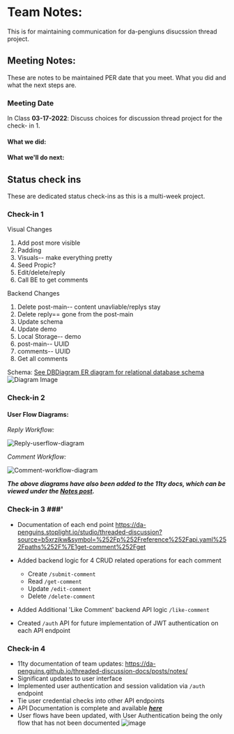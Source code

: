 # Team Notes:
This is for maintaining communication for da-pengiuns disucssion thread project.

## Meeting Notes:
These are notes to be maintained PER date that you meet. What you did and what the next steps are.
### Meeting Date
In Class **03-17-2022**: Discuss choices for discussion thread project for the check- in 1.

#### What we did:


#### What we'll do next:


## Status check ins
These are dedicated status check-ins as this is a multi-week project.

### Check-in 1
Visual Changes

1. Add post more visible
2. Padding
3. Visuals-- make everything pretty
4. Seed Propic?
5. Edit/delete/reply
6. Call BE to get comments

Backend Changes
1. Delete post-main-- content unavliable/replys stay
2. Delete reply== gone from the post-main
3. Update schema
4. Update demo
5. Local Storage-- demo
6. post-main-- UUID
7. comments-- UUID
8. Get all comments

Schema: [See DBDiagram ER diagram for relational database schema](https://dbdiagram.io/d/623369b20ac038740c529b9c) ![Diagram Image](https://i.imgur.com/mFoLAaT.png)

### Check-in 2 ###

#### User Flow Diagrams: ####
_Reply Workflow:_

![Reply-userflow-diagram](https://user-images.githubusercontent.com/48635853/160300745-cb69a590-b35b-4a5f-abbd-390a0f993d2f.png)
    
_Comment Workflow:_

![Comment-workflow-diagram](https://user-images.githubusercontent.com/48635853/160300983-77c89afa-554d-4e28-8648-06e6f9034c39.png)

**_The above diagrams have also been added to the 11ty docs, which can be viewed under the [Notes post](https://da-penguins.github.io/threaded-discussion-docs/posts/notes/)._**

### Check-in 3 ###'

- Documentation of each end point
https://da-penguins.stoplight.io/studio/threaded-discussion?source=b5xrzjkw&symbol=%252Fp%252Freference%252Fapi.yaml%252Fpaths%252F%7E1get-comment%252Fget

- Added backend logic for 4 CRUD related operations for each comment
  - Create `/submit-comment`
  - Read `/get-comment`
  - Update `/edit-comment`
  - Delete `/delete-comment`
- Added Additional 'Like Comment' backend API logic `/like-comment`
- Created `/auth` API for future implementation of JWT authentication on each API endpoint

### Check-in 4 ###
- 11ty documentation of team updates: https://da-penguins.github.io/threaded-discussion-docs/posts/notes/
- Significant updates to user interface
- Implemented user authentication and session validation via `/auth` endpoint
- Tie user credential checks into other API endpoints
- API Documentation is complete and available **_[here](https://da-penguins.stoplight.io/studio/threaded-discussion?source=b5xrzjkw&symbol=%252Fp%252Freference%252Fapi.yaml%252Fpaths%252F%7E1get-comment%252Fget)_**
- User flows have been updated, with User Authentication being the only flow that has not been documented ![image](https://user-images.githubusercontent.com/48635853/162653524-4ec45952-4179-4e2a-ae18-76ca32507c16.png)
